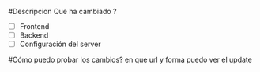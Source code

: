 #Descripcion
Que ha cambiado ?

- [ ] Frontend
- [ ] Backend
- [ ] Configuración del server

#Cómo puedo probar los cambios?
en que url y forma puedo ver el update
